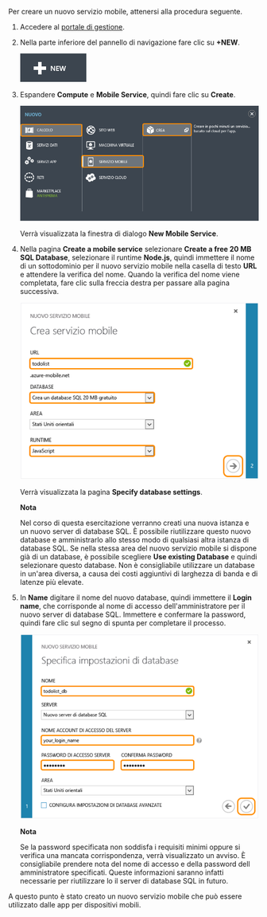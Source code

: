 Per creare un nuovo servizio mobile, attenersi alla procedura seguente.

1.  Accedere al [portale di gestione][1].

2.  Nella parte inferiore del pannello di navigazione fare clic su
    **+NEW**.
    
    ![](./media/mobile-services-create-new-service/plus-new.png)

3.  Espandere **Compute** e **Mobile Service**, quindi fare clic su
    **Create**.
    
    ![](./media/mobile-services-create-new-service/mobile-create.png)
    
    Verrà visualizzata la finestra di dialogo **New Mobile Service**.

4.  Nella pagina **Create a mobile service** selezionare **Create a free
    20 MB SQL Database**, selezionare il runtime **Node.js**, quindi
    immettere il nome di un sottodominio per il nuovo servizio mobile
    nella casella di testo **URL** e attendere la verifica del nome.
    Quando la verifica del nome viene completata, fare clic sulla
    freccia destra per passare alla pagina successiva.
    
    ![](./media/mobile-services-create-new-service/mobile-create-page1.png)

 	Verrà visualizzata la pagina **Specify database settings**.
     
	<div  class="dev-callout"> 

	<b>Nota</b> 

    <p>Nel corso di questa esercitazione verranno creati una nuova istanza e un nuovo server di database SQL. È possibile riutilizzare questo nuovo database e amministrarlo allo stesso modo di qualsiasi altra istanza di database SQL. Se nella stessa area del nuovo servizio mobile si dispone già di un database, è possibile scegliere <strong>Use existing Database</strong> e quindi selezionare questo database. Non è consigliabile utilizzare un database in un'area diversa, a causa dei costi aggiuntivi di larghezza di banda e di latenze più elevate.</p></div>
	

1.  In **Name** digitare il nome del nuovo database, quindi immettere il
    **Login name**, che corrisponde al nome di accesso
    dell'amministratore per il nuovo server di database SQL. Immettere
    e confermare la password, quindi fare clic sul segno di spunta per
    completare il processo.
    
    ![](./media/mobile-services-create-new-service/mobile-create-page2.png)
	
	<div  class="dev-callout"> 

	<b>Nota</b> 

    <p>Se la password specificata non soddisfa i requisiti minimi oppure si
    verifica una mancata corrispondenza, verrà visualizzato un avviso. 
	È consigliabile prendere nota del nome di
	accesso e della password dell amministratore specificati. Queste informazioni saranno infatti necessarie per riutilizzare lo il server di database SQL in futuro.</p>
	</div>

A questo punto è stato creato un nuovo servizio mobile che può essere
utilizzato dalle app per dispositivi mobili.



<!-- URLs. -->
[1]: https://manage.windowsazure.com/



